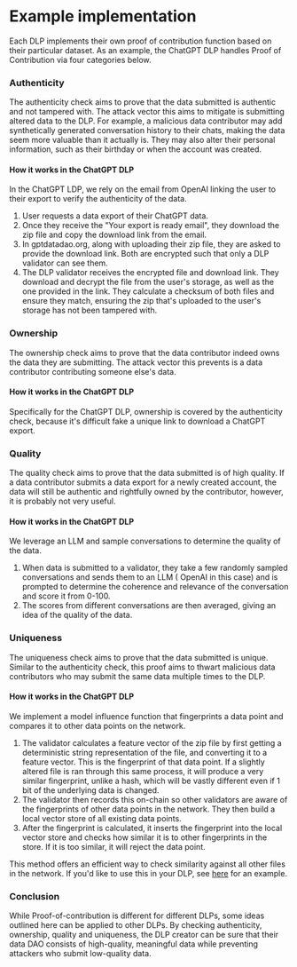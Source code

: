 # Example implementation

Each DLP implements their own proof of contribution function based on their particular dataset. As an example, the ChatGPT DLP handles Proof of Contribution via four categories below.

### Authenticity

The authenticity check aims to prove that the data submitted is authentic and not tampered with. The attack vector this aims to mitigate is submitting altered data to the DLP. For example, a malicious data contributor may add synthetically generated conversation history to their chats, making the data seem more valuable than it actually is. They may also alter their personal information, such as their birthday or when the account was created.

#### How it works in the ChatGPT DLP

In the ChatGPT LDP, we rely on the email from OpenAI linking the user to their export to verify the authenticity of the data.

1. User requests a data export of their ChatGPT data.
2. Once they receive the "Your export is ready email", they download the zip file and copy the download link from the email.
3. In gptdatadao.org, along with uploading their zip file, they are asked to provide the download link. Both are encrypted such that only a DLP validator can see them.
4. The DLP validator receives the encrypted file and download link. They download and decrypt the file from the user's storage, as well as the one provided in the link. They calculate a checksum of both files and ensure they match, ensuring the zip that's uploaded to the user's storage has not been tampered with.

### Ownership

The ownership check aims to prove that the data contributor indeed owns the data they are submitting. The attack vector this prevents is a data contributor contributing someone else's data.

#### How it works in the ChatGPT DLP

Specifically for the ChatGPT DLP, ownership is covered by the authenticity check, because it's difficult fake a unique link to download a ChatGPT export.

### Quality

The quality check aims to prove that the data submitted is of high quality. If a data contributor submits a data export for a newly created account, the data will still be authentic and rightfully owned by the contributor, however, it is probably not very useful.

#### How it works in the ChatGPT DLP

We leverage an LLM and sample conversations to determine the quality of the data.

1. When data is submitted to a validator, they take a few randomly sampled conversations and sends them to an LLM ( OpenAI in this case) and is prompted to determine the coherence and relevance of the conversation and score it from 0-100.
2. The scores from different conversations are then averaged, giving an idea of the quality of the data.

### Uniqueness

The uniqueness check aims to prove that the data submitted is unique. Similar to the authenticity check, this proof aims to thwart malicious data contributors who may submit the same data multiple times to the DLP.

#### How it works in the ChatGPT DLP

We implement a model influence function that fingerprints a data point and compares it to other data points on the network.

1. The validator calculates a feature vector of the zip file by first getting a deterministic string representation of the file, and converting it to a feature vector. This is the fingerprint of that data point. If a slightly altered file is ran through this same process, it will produce a very similar fingerprint, unlike a hash, which will be vastly different even if 1 bit of the underlying data is changed.
2. The validator then records this on-chain so other validators are aware of the fingerprints of other data points in the network. They then build a local vector store of all existing data points.
3. After the fingerprint is calculated, it inserts the fingerprint into the local vector store and checks how similar it is to other fingerprints in the store. If it is too similar, it will reject the data point.

This method offers an efficient way to check similarity against all other files in the network. If you'd like to use this in your DLP, see [here](https://github.com/vana-com/vana-dlp-chatgpt/blob/main/tests/similarity.py) for an example.&#x20;

### Conclusion

While Proof-of-contribution is different for different DLPs, some ideas outlined here can be applied to other DLPs. By checking authenticity, ownership, quality and uniqueness, the DLP creator can be sure that their data DAO consists of high-quality, meaningful data while preventing attackers who submit low-quality data.
